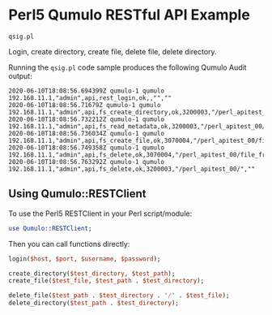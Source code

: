 # Perl5 Qumulo RESTful API Example

`qsig.pl`

Login, create directory, create file, delete file, delete directory.

Running the `qsig.pl` code sample produces the following Qumulo Audit output:

```
2020-06-10T18:08:56.694399Z qumulo-1 qumulo 192.168.11.1,"admin",api,rest_login,ok,,"",""
2020-06-10T18:08:56.71679Z qumulo-1 qumulo 192.168.11.1,"admin",api,fs_create_directory,ok,3200003,"/perl_apitest_00/",""
2020-06-10T18:08:56.732212Z qumulo-1 qumulo 192.168.11.1,"admin",api,fs_read_metadata,ok,3200003,"/perl_apitest_00/",""
2020-06-10T18:08:56.736034Z qumulo-1 qumulo 192.168.11.1,"admin",api,fs_create_file,ok,3070004,"/perl_apitest_00/file_from_perl",""
2020-06-10T18:08:56.749358Z qumulo-1 qumulo 192.168.11.1,"admin",api,fs_delete,ok,3070004,"/perl_apitest_00/file_from_perl",""
2020-06-10T18:08:56.763292Z qumulo-1 qumulo 192.168.11.1,"admin",api,fs_delete,ok,3200003,"/perl_apitest_00/",""
```

## Using Qumulo::RESTClient

To use the Perl5 RESTClient in your Perl script/module:

```Perl
use Qumulo::RESTClient;
```

Then you can call functions directly:

```Perl
login($host, $port, $username, $password);

create_directory($test_directory, $test_path);
create_file($test_file, $test_path . $test_directory);

delete_file($test_path . $test_directory . '/' . $test_file);
delete_directory($test_path . $test_directory);
```
